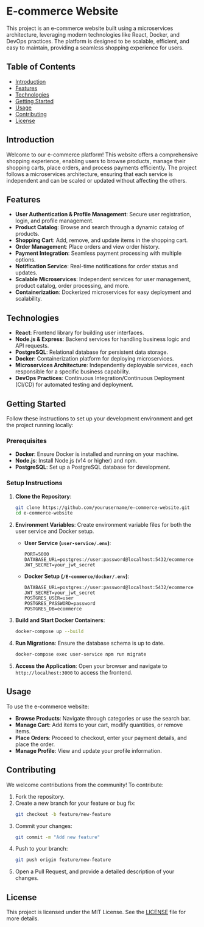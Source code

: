# E-commerce Website

This project is an e-commerce website built using a microservices architecture, leveraging modern technologies like React, Docker, and DevOps practices. The platform is designed to be scalable, efficient, and easy to maintain, providing a seamless shopping experience for users.

## Table of Contents

- [Introduction](#introduction)
- [Features](#features)
- [Technologies](#technologies)
- [Getting Started](#getting-started)
- [Usage](#usage)
- [Contributing](#contributing)
- [License](#license)

## Introduction

Welcome to our e-commerce platform! This website offers a comprehensive shopping experience, enabling users to browse products, manage their shopping carts, place orders, and process payments efficiently. The project follows a microservices architecture, ensuring that each service is independent and can be scaled or updated without affecting the others.

## Features

- **User Authentication & Profile Management**: Secure user registration, login, and profile management.
- **Product Catalog**: Browse and search through a dynamic catalog of products.
- **Shopping Cart**: Add, remove, and update items in the shopping cart.
- **Order Management**: Place orders and view order history.
- **Payment Integration**: Seamless payment processing with multiple options.
- **Notification Service**: Real-time notifications for order status and updates.
- **Scalable Microservices**: Independent services for user management, product catalog, order processing, and more.
- **Containerization**: Dockerized microservices for easy deployment and scalability.

## Technologies

- **React**: Frontend library for building user interfaces.
- **Node.js & Express**: Backend services for handling business logic and API requests.
- **PostgreSQL**: Relational database for persistent data storage.
- **Docker**: Containerization platform for deploying microservices.
- **Microservices Architecture**: Independently deployable services, each responsible for a specific business capability.
- **DevOps Practices**: Continuous Integration/Continuous Deployment (CI/CD) for automated testing and deployment.

## Getting Started

Follow these instructions to set up your development environment and get the project running locally:

### Prerequisites

- **Docker**: Ensure Docker is installed and running on your machine.
- **Node.js**: Install Node.js (v14 or higher) and npm.
- **PostgreSQL**: Set up a PostgreSQL database for development.

### Setup Instructions

1. **Clone the Repository**:
   ```bash
   git clone https://github.com/yourusername/e-commerce-website.git
   cd e-commerce-website
   ```

2. **Environment Variables**:
   Create environment variable files for both the user service and Docker setup.

   - **User Service (`user-service/.env`)**:
     ```env
     PORT=5000
     DATABASE_URL=postgres://user:password@localhost:5432/ecommerce
     JWT_SECRET=your_jwt_secret
     ```

   - **Docker Setup (`/E-commerce/docker/.env`)**:
     ```env
     DATABASE_URL=postgres://user:password@localhost:5432/ecommerce
     JWT_SECRET=your_jwt_secret
     POSTGRES_USER=user
     POSTGRES_PASSWORD=password
     POSTGRES_DB=ecommerce
     ```

3. **Build and Start Docker Containers**:
   ```bash
   docker-compose up --build
   ```

4. **Run Migrations**:
   Ensure the database schema is up to date.
   ```bash
   docker-compose exec user-service npm run migrate
   ```

5. **Access the Application**:
   Open your browser and navigate to `http://localhost:3000` to access the frontend.

## Usage

To use the e-commerce website:

- **Browse Products**: Navigate through categories or use the search bar.
- **Manage Cart**: Add items to your cart, modify quantities, or remove items.
- **Place Orders**: Proceed to checkout, enter your payment details, and place the order.
- **Manage Profile**: View and update your profile information.

## Contributing

We welcome contributions from the community! To contribute:

1. Fork the repository.
2. Create a new branch for your feature or bug fix:
   ```bash
   git checkout -b feature/new-feature
   ```
3. Commit your changes:
   ```bash
   git commit -m "Add new feature"
   ```
4. Push to your branch:
   ```bash
   git push origin feature/new-feature
   ```
5. Open a Pull Request, and provide a detailed description of your changes.

## License

This project is licensed under the MIT License. See the [LICENSE](LICENSE) file for more details.

